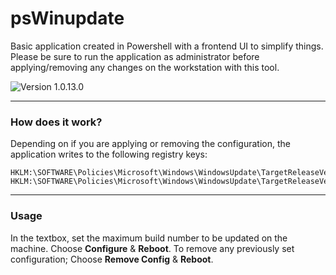 # psWinupdate
Basic application created in Powershell with a frontend UI to simplify things. 
Please be sure to run the application as administrator before applying/removing any changes on the workstation with this tool.

![Version 1.0.13.0](https://aselectfew.com/img/psWinBlock.png)

---
### How does it work?
Depending on if you are applying or removing the configuration, the application writes to the following registry keys:

    HKLM:\SOFTWARE\Policies\Microsoft\Windows\WindowsUpdate\TargetReleaseVersion
    HKLM:\SOFTWARE\Policies\Microsoft\Windows\WindowsUpdate\TargetReleaseVersionInfo
---
### Usage
In the textbox, set the maximum build number to be updated on the machine. Choose **Configure** & **Reboot**.
To remove any previously set configuration; Choose **Remove Config** & **Reboot**.
